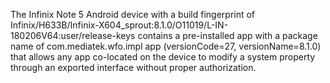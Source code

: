 The Infinix Note 5 Android device with a build fingerprint of Infinix/H633B/Infinix-X604_sprout:8.1.0/O11019/L-IN-180206V64:user/release-keys contains a pre-installed app with a package name of com.mediatek.wfo.impl app (versionCode=27, versionName=8.1.0) that allows any app co-located on the device to modify a system property through an exported interface without proper authorization.